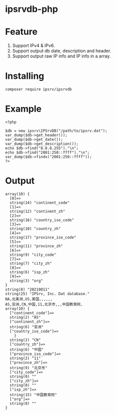 # ipsrvdb-php

# Feature
1. Support IPv4 & IPv6.
2. Support output db date, description and header.
3. Support output raw IP info and IP info in a array.

# Installing
```
composer require ipsrv/ipsrvdb
```

# Example
```
<?php

$db = new ipsrv\IPSrvDB("/path/to/ipsrv.dat");
var_dump($db->get_header());
var_dump($db->get_date());
var_dump($db->get_description());
echo $db->find("8.8.8.255")."\n";
echo $db->find("2001:250::ffff")."\n";
var_dump($db->findx("2001:250::ffff"));
?>
```

# Output
```
array(10) {
  [0]=>
  string(14) "continent_code"
  [1]=>
  string(12) "continent_zh"
  [2]=>
  string(16) "country_iso_code"
  [3]=>
  string(10) "country_zh"
  [4]=>
  string(17) "province_iso_code"
  [5]=>
  string(11) "province_zh"
  [6]=>
  string(9) "city_code"
  [7]=>
  string(7) "city_zh"
  [8]=>
  string(6) "isp_zh"
  [9]=>
  string(3) "org"
}
string(8) "20210811"
string(25) "IPSrv, Inc. Dat database."
NA,北美洲,US,美国,,,,,,
AS,亚洲,CN,中国,11,北京市,,,中国教育网,
array(10) {
  ["continent_code"]=>
  string(2) "AS"
  ["continent_zh"]=>
  string(6) "亚洲"
  ["country_iso_code"]=>
    }
  string(2) "CN"
  ["country_zh"]=>
  string(6) "中国"
  ["province_iso_code"]=>
  string(2) "11"
  ["province_zh"]=>
  string(9) "北京市"
  ["city_code"]=>
  string(0) ""
  ["city_zh"]=>
  string(0) ""
  ["isp_zh"]=>
  string(15) "中国教育网"
  ["org"]=>
  string(0) ""
}
```
